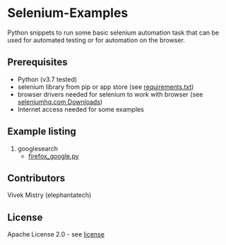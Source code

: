 # Selenium-Examples

Python snippets to run some basic selenium automation task that can be used for automated testing or for automation on the browser.

## Prerequisites

- Python (v3.7 tested)
- selenium library from pip or app store (see [requirements.txt](requirements.txt))
- browser drivers needed for selenium to work with browser (see [seleniumhq.com Downloads](https://www.seleniumhq.org/download/))
- Internet access needed for some examples

## Example listing

1. googlesearch
    - [firefox_google.py](examples/googlesearch/firefox_google.py)

## Contributors

Vivek Mistry (elephantatech)

## License

Apache License 2.0 - see [license](LICENSE)
